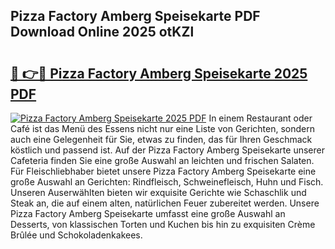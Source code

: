 ## Pizza Factory Amberg Speisekarte PDF Download Online 2025 otKZl

# <h2><a href="http://gc5gsxs.nevu.top/?p=Pizza+Factory+Amberg+Speisekarte">🔗 👉🔴 Pizza Factory Amberg Speisekarte 2025 PDF</a></h2>

[![Pizza Factory Amberg Speisekarte 2025 PDF](https://i.imgur.com/dBaPXMq.png)](http://gc5gsxs.nevu.top/?p=Pizza+Factory+Amberg+Speisekarte)
In einem Restaurant oder Café ist das Menü des Essens nicht nur eine Liste von Gerichten, sondern auch eine Gelegenheit für Sie, etwas zu finden, das für Ihren Geschmack köstlich und passend ist. Auf der Pizza Factory Amberg Speisekarte unserer Cafeteria finden Sie eine große Auswahl an leichten und frischen Salaten. Für Fleischliebhaber bietet unsere Pizza Factory Amberg Speisekarte eine große Auswahl an Gerichten: Rindfleisch, Schweinefleisch, Huhn und Fisch. Unseren Auserwählten bieten wir exquisite Gerichte wie Schaschlik und Steak an, die auf einem alten, natürlichen Feuer zubereitet werden. Unsere Pizza Factory Amberg Speisekarte umfasst eine große Auswahl an Desserts, von klassischen Torten und Kuchen bis hin zu exquisiten Crème Brûlée und Schokoladenkakees.
